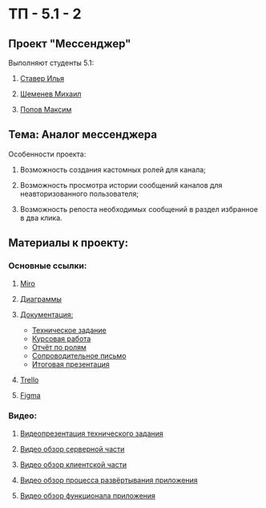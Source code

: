 # ТП - 5.1 - 2
## Проект "Мессенджер"

Выполняют студенты 5.1:

1. [Ставер Илья](https://github.com/ilyastaver)

2. [Шеменев Михаил](https://github.com/TouristTokyo)

3. [Попов Максим](https://github.com/maxembo)

## Тема: Аналог мессенджера

Особенности проекта:

1) Возможность создания кастомных ролей для канала;

2) Возможность просмотра истории сообщений каналов для неавторизованного пользователя;

3) Возможность репоста необходимых сообщений в раздел избранное в два клика.

## Материалы к проекту:
### Основные ссылки:
1) [Miro](https://miro.com/app/board/uXjVPgHy0fg=/?share_link_id=897598389692)

2) [Диаграммы](https://github.com/TouristTokyo/messenger_project/tree/main/Diagrams)

3) [Документация:](https://github.com/TouristTokyo/messenger_project/tree/main/Documents)
    + [Техническое задание](https://github.com/TouristTokyo/messenger_project/blob/main/Documents/%D0%A2%D0%97.pdf)
    + [Курсовая работа](https://github.com/TouristTokyo/messenger_project/blob/main/Documents/%D0%9A%D1%83%D1%80%D1%81%D0%BE%D0%B2%D0%BE%D0%B9%20%D0%BF%D1%80%D0%BE%D0%B5%D0%BA%D1%82.pdf)
    + [Отчёт по ролям](https://github.com/TouristTokyo/messenger_project/blob/main/Documents/%D0%9E%D1%82%D1%87%D1%91%D1%82%20%D0%BF%D0%BE%20%D1%80%D0%BE%D0%BB%D1%8F%D0%BC.pdf)
    + [Сопроводительное письмо](https://github.com/TouristTokyo/messenger_project/blob/main/Documents/%D0%A1%D0%BE%D0%BF%D1%80%D0%BE%D0%B2%D0%BE%D0%B4%D0%B8%D1%82%D0%B5%D0%BB%D1%8C%D0%BD%D0%BE%D0%B5%20%D0%BF%D0%B8%D1%81%D1%8C%D0%BC%D0%BE.pdf)
    + [Итоговая презентация]()

4) [Trello](https://trello.com/b/xPTp0wMz/веб-приложение-мессенджер)

5) [Figma](https://www.figma.com/file/LBIOJMVFno7KNdw1x7hkke/Messenger?node-id=0%3A1&t=gMBF8YJx8i0pk3g9-1)

### Видео:
1) [Видеопрезентация технического задания](https://youtu.be/BFVJCdGCEMA)

2) [Видео обзор серверной части](https://youtu.be/YyIFQBjEg7M)

3) [Видео обзор клиентской части](https://youtu.be/puYsYvveLLU)

4) [Видео обзор процесса развёртывания приложения](https://youtu.be/f01F4AfqUfQ)

5) [Видео обзор функционала приложения](https://youtu.be/GDe23WXL2G0)

